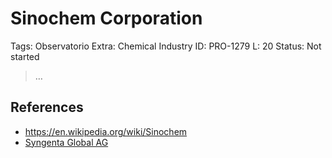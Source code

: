 # Sinochem Corporation

Tags: Observatorio
Extra: Chemical Industry
ID: PRO-1279
L: 20
Status: Not started

> …
> 

## References

- https://en.wikipedia.org/wiki/Sinochem
- [Syngenta Global AG](Syngenta%20Global%20AG%2013e956e8f40e806a8fc8c7fa1e8553eb.md)